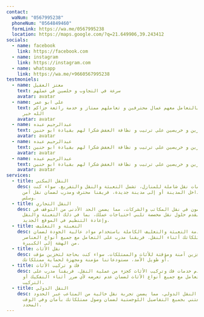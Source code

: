 ```yaml
---
contact:
  waNum: "0567995238"
  phoneNum: "0564849460"
  formLink: https://wa.me/0567995238
  location: https://maps.google.com/?q=21.649906,39.243412
socials:
  - name: facebook
    link: https://facebook.com
  - name: instagram
    link: https://instagram.com
  - name: whatsapp
    link: https://wa.me/+9660567995238
testmoniels:
  - name: معتز العقيل
    text: سرعة في التجاوب و خلصين في عملهم
    avatar: avatar
  - name: علي ابو عمر
    text: أنصح الجميع بالتعامل معهم عمال محترفين و تعاملهم ممتاز و خدمة رائعة جزاكم
      الله خير
    avatar: avatar
  - name: عبدالرحيم عبده
    text: شباب مميزين و خريصين علي ترتيب و نظافة العفش شكرا لهم بقيادة ابو حنين
    avatar: avatar
  - name: عبدالرحيم عبده
    text: شباب مميزين و خريصين علي ترتيب و نظافة العفش شكرا لهم بقيادة ابو حنين
    avatar: avatar
  - name: عبدالرحيم عبده
    text: شباب مميزين و خريصين علي ترتيب و نظافة العفش شكرا لهم بقيادة ابو حنين
    avatar: avatar
services:
  - title: النقل السكني
    desc: نحن نقدم خدمات نقل شاملة للمنازل، تشمل التعبئة والنقل والتفريغ. سواء كنت
      تنتقل داخل المدينة أو إلى مدينة جديدة، فريقنا محترف ومدرب لضمان نقل آمن
      وسلس.
  - title: النقل التجاري
    desc: نحن متخصصون في نقل المكاتب والشركات، مما يضمن الحد الأدنى من التوقف في
      العمل. نقدم حلول نقل مخصصة تلبي احتياجات عملك، بما في ذلك التعبئة والنقل
      وإعادة التنظيم في الموقع الجديد.
  - title: التعبئة و التغليف
    desc: نحن نقدم خدمة التعبئة والتغليف الكاملة باستخدام مواد عالية الجودة لضمان
      حماية ممتلكاتك أثناء النقل. فريقنا مدرب على التعامل مع جميع أنواع العناصر،
      من الهشة إلى الكبيرة.
  - title: نقل الأثاث
    desc: نقدم خدمات تخزين آمنة ومؤقتة للأثاث والممتلكات. سواء كنت بحاجة لتخزين مؤقت
      أو طويل الأمد، مستودعاتنا مؤمنة ومجهزة لحماية ممتلكاتك.
  - title: فك و تركيب الأثاث
    desc: نحن نقدم خدمات فك وتركيب الأثاث كجزء من عملية النقل. فريقنا مدرب على
      التعامل مع جميع أنواع الأثاث لضمان عدم تعرضه لأي ضرر أثناء التفكيك أو
      التركيب.
  - title: النقل الدولي
    desc: نوفر خدمات النقل الدولي، مما يضمن تجربة نقل خالية من المتاعب عبر الحدود.
      نحن نعتني بجميع التفاصيل اللوجستية لضمان وصول ممتلكاتك بأمان وفي الوقت
      المحدد.
---
```

